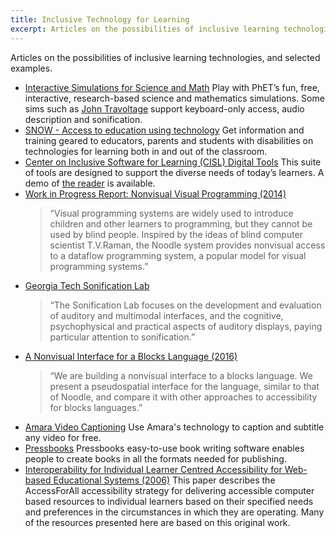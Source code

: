 ```yaml
---
title: Inclusive Technology for Learning
excerpt: Articles on the possibilities of inclusive learning technologies, and selected examples.
---
```


Articles on the possibilities of inclusive learning technologies, and selected examples.

* [Interactive Simulations for Science and Math](https://phet.colorado.edu/en/accessibility/prototypes)
  Play with PhET’s fun, free, interactive, research-based science and mathematics simulations. Some sims such as
  [John Travoltage](https://phet.colorado.edu/sims/html/john-travoltage/latest/john-travoltage_en.html) support
  keyboard-only access, audio description and sonification.
* [SNOW - Access to education using technology](https://snow.idrc.ocadu.ca/)
  Get information and training geared to educators, parents and students with disabilities on technologies for learning
  both in and out of the classroom.
* [Center on Inclusive Software for Learning (CISL) Digital Tools](http://cisl.cast.org/)
  This suite of tools are designed to support the diverse needs of today’s learners. A demo of
  [the reader](http://cisl-demo.cast.org/index.html) is available.
* [Work in Progress Report: Nonvisual Visual Programming (2014)](http://www.ppig.org/sites/default/files/2014-PPIG-25th-Lewis.pdf)
  > “Visual programming systems are widely used to introduce children and other learners to programming, but they cannot
    be used by blind people. Inspired by the ideas of blind computer scientist T.V.Raman, the Noodle system provides
    nonvisual access to a dataflow programming system, a popular model for visual programming systems.”
* [Georgia Tech Sonification Lab](http://sonify.psych.gatech.edu/)
  > “The Sonification Lab focuses on the development and evaluation of auditory and multimodal interfaces, and the
    cognitive, psychophysical and practical aspects of auditory displays, paying particular attention to sonification.”
* [A Nonvisual Interface for a Blocks Language (2016)](http://www.ppig.org/library/paper/nonvisual-interface-blocks-language)
  > “We are building a nonvisual interface to a blocks language. We present a pseudospatial interface for the language,
    similar to that of Noodle, and compare it with other approaches to accessibility for blocks languages.”
* [Amara Video Captioning](https://amara.org/en/)
  Use Amara's technology to caption and subtitle any video for free.
* [Pressbooks](https://pressbooks.com/)
  Pressbooks easy-to-use book writing software enables people to create books in all the formats needed for publishing.
* [Interoperability for Individual Learner Centred Accessibility for Web-based Educational Systems (2006)](http://www.jstor.org/stable/pdf/jeductechsoci.9.4.215.pdf)
  This paper describes the AccessForAll accessibility strategy for delivering accessible computer based resources to
  individual learners based on their specified needs and preferences in the circumstances in which they are operating.
  Many of the resources presented here are based on this original work.
